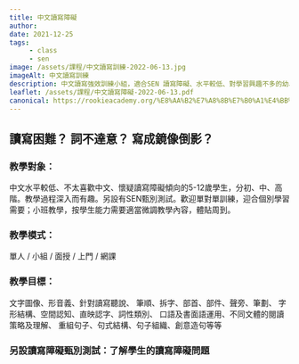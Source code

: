 ```yaml
---
title: 中文讀寫障礙
author:
date: 2021-12-25
tags: 
     - class
     - sen
image: /assets/課程/中文讀寫訓練-2022-06-13.jpg
imageAlt: 中文讀寫訓練
description: 中文讀寫強效訓練小組，適合SEN 讀寫障礙、水平較低、對學習興趣不多的幼、小學生，按能力分初級、中級、高級，針對式教學，照顧不同學習需要。
leaflet: /assets/課程/中文讀寫障礙-2022-06-13.pdf
canonical: https://rookieacademy.org/%E8%AA%B2%E7%A8%8B%E7%B0%A1%E4%BB%8B/%E4%B8%AD%E6%96%87%E8%AE%80%E5%AF%AB%E9%9A%9C%E7%A4%99/
---
```




## 讀寫困難？ 詞不達意？ 寫成鏡像倒影？


### 教學對象：

中文水平較低、不太喜歡中文、懷疑讀寫障礙傾向的5-12歲學生，分初、中、高階。教學過程深入而有趣。另設有SEN甄別測試。歡迎單對單訓練，迎合個別學習需要；小班教學，按學生能力需要適當微調教學內容，體貼周到。

### 教學模式：

單人 / 小組 / 面授 / 上門 / 網課

### 教學目標：

文字圖像、形音義、針對讀寫聽說、
筆順、拆字、部首、部件、聲旁、筆劃、
字形結構、空間認知、直映認字、詞性類別、
口語及書面語運用、不同文體的閱讀策略及理解、
重組句子、句式結構、句子組織、創意造句等等



### 另設讀寫障礙甄別測試：了解學生的讀寫障礙問題